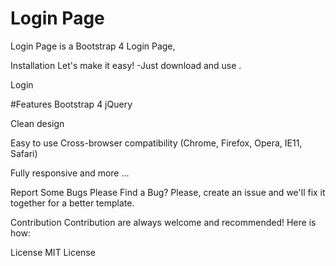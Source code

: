 # Login Page
Login Page is a Bootstrap 4 Login Page,

Installation
Let's make it easy! 
-Just download and use .

Login

#Features
Bootstrap 4
jQuery 


Clean design

Easy to use
Cross-browser compatibility (Chrome, Firefox, Opera, IE11, Safari)

Fully responsive
and more ...

Report Some Bugs
Please Find a Bug? Please, create an issue and we'll fix it together for a better template.

Contribution
Contribution are always welcome and recommended! Here is how:

License
MIT License
